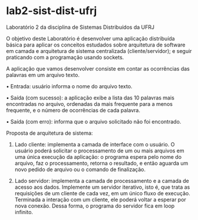 # lab2-sist-dist-ufrj
Laboratório 2 da disciplina de Sistemas Distribuídos da UFRJ

O objetivo deste Laboratório é desenvolver uma aplicação distribuída básica para aplicar os conceitos estudados sobre arquitetura de software em camada e arquitetura de sistema centralizada (cliente/servidor); e seguir praticando com a programação usando sockets.

A aplicação que vamos desenvolver consiste em contar as ocorrências das palavras em um arquivo texto.

• Entrada: usuário informa o nome do arquivo texto.

• Saída (com sucesso): a aplicação exibe a lista das 10 palavras mais encontradas no arquivo, ordenadas da mais frequente para a menos frequente, e o número de ocorrências de cada palavra.

• Saída (com erro): informa que o arquivo solicitado não foi encontrado.

Proposta de arquitetura de sistema:

1. Lado cliente: implementa a camada de interface com o usuário. O usuário poderá solicitar o processamento de um ou mais arquivos em uma única execução da aplicação: o programa espera pelo nome do arquivo, faz o processamento, retorna o resultado, e então aguarda um novo pedido de arquivo ou o comando de finalização.

2. Lado servidor: implementa a camada de processamento e a camada de acesso aos dados. Implemente um servidor iterativo, isto é, que trata as requisições 
de um cliente de cada vez, em um único fluxo de execução. Terminada a interação com um cliente, ele poderá voltar a esperar por nova conexão. Dessa forma, o programa do servidor fica em loop infinito.
